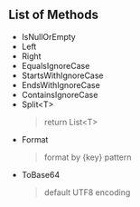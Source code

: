## List of Methods

- IsNullOrEmpty
- Left
- Right
- EqualsIgnoreCase
- StartsWithIgnoreCase
- EndsWithIgnoreCase
- ContainsIgnoreCase
- Split&lt;T&gt;
  > return List&lt;T&gt;
- Format
  > format by {key} pattern
- ToBase64
  > default UTF8 encoding
